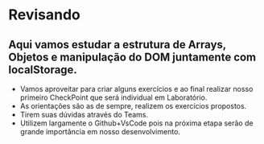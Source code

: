 # Revisando

## Aqui vamos estudar a estrutura de Arrays, Objetos e manipulação do DOM juntamente com localStorage.
- Vamos aproveitar para criar alguns exercícios e ao final realizar nosso primeiro CheckPoint que será individual em Laboratório.
- As orientações são as de sempre, realizem os exercícios propostos.
- Tirem suas dúvidas através do Teams.
- Utilizem largamente o Github+VsCode pois na próxima etapa serão de grande importância em nosso desenvolvimento.

